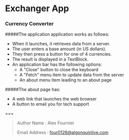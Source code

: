 Exchanger App
===

### Currency Converter

#####The application application works as follows:

- When it launches, it retrieves data from a server.
- The user enters a base amount (in US dollars).
- They then press a button for one of 4 currencies.
- The result is displayed in a TextBlock.
- An application bar has the following options:
  - A "Close" button to close the keyboard
  - A "Fetch" menu item to update data from the server
  - An about menu item leading to an about page

#####The about page has:
- A web link that launches the web browser
- A button to email you for tech support

===
> Author Name : Alex Fournier
>
> Email Address : four0126@algonquinlive.com

